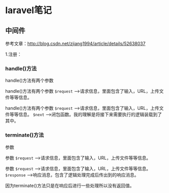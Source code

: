 # laravel笔记

## 中间件

参考文章：http://blog.csdn.net/zjiang1994/article/details/52638037

1.注册：

### handle()方法

handle()方法有两个参数 

handle()方法有两个参数 
`$request` —>请求信息，里面包含了输入，URL，上传文件等等信息。 

handle()方法有两个参数 
`$request` —>请求信息，里面包含了输入，URL，上传文件等等信息。 
`$next` —>闭包函数。我的理解是将接下来需要执行的逻辑装载到了其中。

### terminate()方法

参数 

参数 
`$request` —>请求信息，里面包含了输入，URL，上传文件等等信息。 

参数 
`$request` —>请求信息，里面包含了输入，URL，上传文件等等信息。 
`$response` –>响应消息，包含了逻辑处理完成后传出到的响应消息。

因为terminate()方法只是在响应后进行一些处理所以没有返回值。



